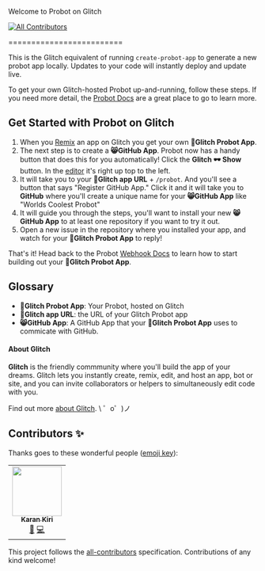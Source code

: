 Welcome to Probot on Glitch
<!-- ALL-CONTRIBUTORS-BADGE:START - Do not remove or modify this section -->
[![All Contributors](https://img.shields.io/badge/all_contributors-1-orange.svg?style=flat-square)](#contributors-)
<!-- ALL-CONTRIBUTORS-BADGE:END -->
=========================

This is the Glitch equivalent of running `create-probot-app` to generate a new probot app locally. Updates to your code will instantly deploy and update live.

To get your own Glitch-hosted Probot up-and-running, follow these steps. If you need more detail, the [Probot Docs](https://probot.github.io/docs/development/#configuring-a-github-app) are a great place to go to learn more.

## Get Started with Probot on Glitch
1. When you [Remix](https://glitch.com/help/remix/) an app on Glitch you get your own **🤖Glitch Probot App**. 
2. The next step is to create a **😸GitHub App**. Probot now has a handy button that does this for you automatically! Click the **Glitch 🕶 Show** button. In the [editor](https://glitch.com/edit) it's right up top to the left. 
3. It will take you to your **🐠Glitch app URL** + `/probot`. And you'll see a button that says "Register GitHub App." Click it and it will take you to **GitHub** where you'll create a unique name for your **😸GitHub App** like "Worlds Coolest Probot"
4. It will guide you through the steps, you'll want to install your new **😸GitHub App** to at least one repository if you want to try it out. 
5. Open a new issue in the repository where you installed your app, and watch for your **🤖Glitch Probot App** to reply!

That's it! Head back to the Probot [Webhook Docs](https://probot.github.io/docs/webhooks/) to learn how to start building out your **🤖Glitch Probot App**. 


## Glossary 
- **🤖Glitch Probot App**: Your Probot, hosted on Glitch
- **🐠Glitch app URL**: the URL of your Glitch Probot app
- **😸GitHub App**: A GitHub App that your **🤖Glitch Probot App** uses to commicate with GitHub.
      
#### About Glitch

**Glitch** is the friendly commmunity where you'll build the app of your dreams. Glitch lets you instantly create, remix, edit, and host an app, bot or site, and you can invite collaborators or helpers to simultaneously edit code with you.

Find out more [about Glitch](https://glitch.com/about).
\ ゜o゜)ノ

## Contributors ✨

Thanks goes to these wonderful people ([emoji key](https://allcontributors.org/docs/en/emoji-key)):

<!-- ALL-CONTRIBUTORS-LIST:START - Do not remove or modify this section -->
<!-- prettier-ignore-start -->
<!-- markdownlint-disable -->
<table>
  <tr>
    <td align="center"><a href="http://karankiri.com"><img src="https://avatars2.githubusercontent.com/u/19989161?v=4" width="100px;" alt=""/><br /><sub><b>Karan Kiri</b></sub></a><br /><a href="https://github.com/karankiri/probot-contributor-bot/commits?author=karankiri" title="Documentation">📖</a> <a href="https://github.com/karankiri/probot-contributor-bot/commits?author=karankiri" title="Code">💻</a></td>
  </tr>
</table>

<!-- markdownlint-enable -->
<!-- prettier-ignore-end -->
<!-- ALL-CONTRIBUTORS-LIST:END -->

This project follows the [all-contributors](https://github.com/all-contributors/all-contributors) specification. Contributions of any kind welcome!